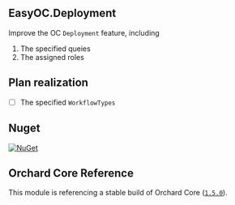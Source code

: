 
## EasyOC.Deployment


Improve the OC `Deployment` feature, including
1. The specified queies
2. The assigned roles

## Plan realization
- [ ] The specified `WorkflowTypes`

## Nuget

[![NuGet](https://img.shields.io/nuget/v/EasyOC.Deployment.svg)](https://www.nuget.org/packages/EasyOC.Deployment)

## Orchard Core Reference

This module is referencing a stable build of Orchard Core ([`1.5.0`](https://www.nuget.org/packages/OrchardCore.Module.Targets/1.5.0)).


 
